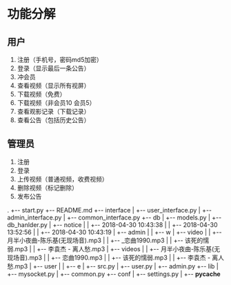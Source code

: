 功能分解
=
用户
-
1. 注册（手机号，密码md5加密）
2. 登录（显示最后一条公告）
3. 冲会员
4. 查看视频（显示所有视屏）
5. 下载视频（免费）
6. 下载视频（非会员10 会员5）
7. 查看观影记录（下载记录）
8. 查看公告（包括历史公告）


管理员
-
1. 注册
2. 登录
3. 上传视频（普通视频，收费视频）
4. 删除视频（标记删除）
5. 发布公告

.
+-- start.py
+-- README.md
+-- interface
|   +-- user_interface.py
|   +-- admin_interface.py
|   +-- common_interface.py
+-- db
|   +-- models.py
|   +-- db_hanlder.py
|   +-- notice
|   |   +-- 2018-04-30 10:43:38
|   |   +-- 2018-04-30 13:52:56
|   |   +-- 2018-04-30 10:43:19
|   +-- admin
|   |   +-- w
|   +-- video
|   |   +-- 月半小夜曲-陈乐基(无现场音).mp3
|   |   +-- _恋曲1990.mp3
|   |   +-- 该死的懦弱.mp3
|   |   +-- 李袁杰 - 离人愁.mp3
|   +-- videos
|   |   +-- 月半小夜曲-陈乐基(无现场音).mp3
|   |   +-- 恋曲1990.mp3
|   |   +-- 该死的懦弱.mp3
|   |   +-- 李袁杰 - 离人愁.mp3
|   +-- user
|   |   +-- e
|   +-- src.py
|   +-- user.py
|   +-- admin.py
+-- lib
|   +-- mysocket.py
|   +-- common.py
+-- conf
|   +-- settings.py
|   +-- __pycache__
